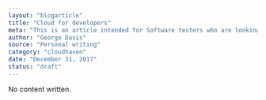 ```yaml
---
layout: "blogarticle"
title: "Cloud for developers"
meta: "This is an article intended for Software testers who are looking at the Cloud and asking why should I care."
author: "George Davis"
source: "Personal writing"
category: "cloudhaven"
date: "December 31, 2017"
status: "draft"
---
```


No content written.